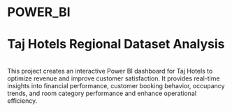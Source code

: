 # POWER_BI

# Taj Hotels Regional Dataset Analysis 
<br>
This project creates an interactive Power BI dashboard for Taj Hotels to optimize revenue and improve customer satisfaction. It provides real-time insights into financial performance, customer booking behavior, occupancy trends, and room category performance and enhance operational efficiency.
